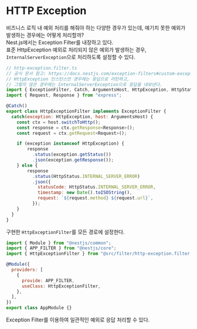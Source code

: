 # HTTP Exception

비즈니스 로직 내 예외 처리를 해줘야 하는 다양한 경우가 있는데, 예기치 못한 예외가 발생하는 경우에는 어떻게 처리할까?<br>
Nest.js에서는 Exception Filter를 내장하고 있다.<br>
표준 HttpException 예외로 처리되지 않은 예외가 발생하는 경우, `InternalServerException`으로 처리하도록 설정할 수 있다.

```js
// http-exception.filter.ts
// 공식 문서 참고: https://docs.nestjs.com/exception-filters#custom-exceptions
// HttpException 인스턴스인 경우에는 응답으로 리턴하고,
// 그렇지 않은 경우에는 InternalServerException으로 응답을 내보낸다.
import { ExceptionFilter, Catch, ArgumentsHost, HttpException, HttpStatus } from "@nestjs/common";
import { Request, Response } from "express";

@Catch()
export class HttpExceptionFilter implements ExceptionFilter {
  catch(exception: HttpException, host: ArgumentsHost) {
    const ctx = host.switchToHttp();
    const response = ctx.getResponse<Response>();
    const request = ctx.getRequest<Request>();

    if (exception instanceof HttpException) {
        response
          .status(exception.getStatus())
          .json(exception.getResponse());
    } else {
        response
          .status(HttpStatus.INTERNAL_SERVER_ERROR)
          .json({
            statusCode: HttpStatus.INTERNAL_SERVER_ERROR,
            timestamp: new Date().toISOString(),
            request: `${request.method} ${request.url}`,
          });
    }
  }
}

```

구현한 `HttpExceptionFilter`를 모든 경로에 설정한다.

```js
import { Module } from "@nestjs/common";
import { APP_FILTER } from "@nestjs/core";
import { HttpExceptionFilter } from "@src/filter/http-exception.filter.ts";

@Module({
  providers: [
    {
      provide: APP_FILTER,
      useClass: HttpExceptionFilter,
    },
  ],
})
export class AppModule {}
```

Exception Filter를 이용하여 일관적인 예외로 응답 처리할 수 있다.
